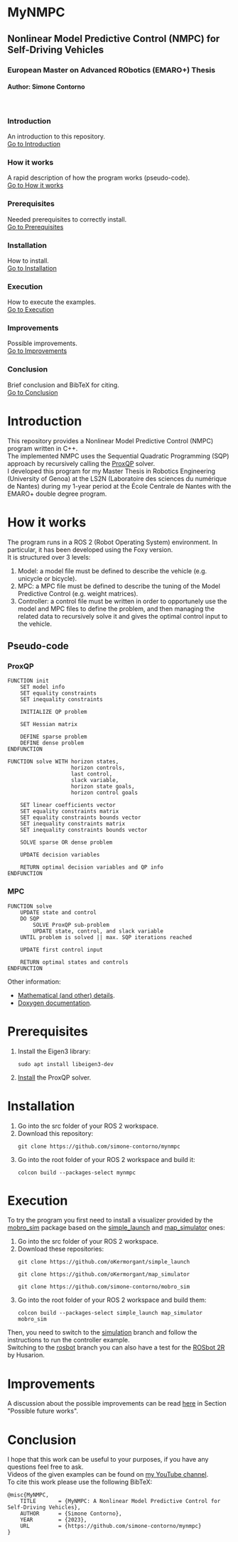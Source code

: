 # MyNMPC
## Nonlinear Model Predictive Control (NMPC) for Self-Driving Vehicles
### European Master on Advanced RObotics (EMARO+) Thesis
#### Author: Simone Contorno

<br>

### Introduction
An introduction to this repository.<br>
[Go to Introduction](#intro)

### How it works
A rapid description of how the program works (pseudo-code).<br>
[Go to How it works](#how)

### Prerequisites
Needed prerequisites to correctly install.<br>
[Go to Prerequisites](#pre)

### Installation
How to install.<br>
[Go to Installation](#install)

### Execution
How to execute the examples.<br>
[Go to Execution](#exec)

### Improvements
Possible improvements.<br>
[Go to Improvements](#improve)

### Conclusion
Brief conclusion and BibTeX for citing.<br>
[Go to Conclusion](#con)

<a name="intro"></a>
# Introduction

This repository provides a Nonlinear Model Predictive Control (NMPC) program written in C++. <br>
The implemented NMPC uses the Sequential Quadratic Programming (SQP) approach by recursively calling the <a href="https://hal.inria.fr/hal-03683733/file/Yet_another_QP_solver_for_robotics_and_beyond.pdf">ProxQP</a> solver. <br>
I developed this program for my Master Thesis in Robotics Engineering (University of Genoa) at the LS2N (Laboratoire des sciences du numérique de Nantes) during my 1-year period at the École Centrale de Nantes with the EMARO+ double degree program. 

<a name="how"></a>
# How it works

The program runs in a ROS 2 (Robot Operating System) environment. In particular, it has been developed using the Foxy version. <br>
It is structured over 3 levels:
<ol>
    <li>Model: a model file must be defined to describe the vehicle (e.g. unicycle or bicycle).</li>
    <li>MPC: a MPC file must be defined to describe the tuning of the Model Predictive Control (e.g. weight matrices).</li>
    <li>Controller: a control file must be written in order to opportunely use the model and MPC files to define the problem, and then managing the related data to recursively solve it and gives the optimal control input to the vehicle.</li>
</ol>

## Pseudo-code

### ProxQP
<pre><code>FUNCTION init
    SET model info
    SET equality constraints
    SET inequality constraints

    INITIALIZE QP problem
    
    SET Hessian matrix
    
    DEFINE sparse problem
    DEFINE dense problem
ENDFUNCTION

FUNCTION solve WITH horizon states,
                    horizon controls,
                    last control,
                    slack variable,
                    horizon state goals,
                    horizon control goals

    SET linear coefficients vector
    SET equality constraints matrix
    SET equality constraints bounds vector
    SET inequality constraints matrix
    SET inequality constraints bounds vector

    SOLVE sparse OR dense problem

    UPDATE decision variables
    
    RETURN optimal decision variables and QP info
ENDFUNCTION
</code></pre>

### MPC
<pre><code>FUNCTION solve
    UPDATE state and control 
    DO SQP
        SOLVE ProxQP sub-problem
        UPDATE state, control, and slack variable 
    UNTIL problem is solved || max. SQP iterations reached

    UPDATE first control input 

    RETURN optimal states and controls
ENDFUNCTION
</code></pre>

Other information:
<ul>
    <li><a href="https://github.com/simone-contorno/mynmpc/blob/main/CONTORNO_Simone_Thesis.pdf">Mathematical (and other) details</a>.</li>
    <li><a href="https://simone-contorno.github.io/mynmpc/">Doxygen documentation</a>.</li>
</ul>

<a name="pre"></a>
# Prerequisites

<ol>
    <li>Install the Eigen3 library:
    <pre><code>sudo apt install libeigen3-dev</code></pre>
    </li>
    <li><a href="https://github.com/Simple-Robotics/proxsuite">Install</a> the ProxQP solver.<br></li>
</ol>

<a name="install"></a>
# Installation 

<ol>
    <li>Go into the src folder of your ROS 2 workspace.<br></li> 
    <li>Download this repository:
    <pre><code>git clone https://github.com/simone-contorno/mynmpc</code></pre>
    </li>
    <li>Go into the root folder of your ROS 2 workspace and build it: 
    <pre><code>colcon build --packages-select mynmpc</code></pre>
    </li>
</ol>

<a name="exec"></a>
# Execution

To try the program you first need to install a visualizer provided by the <a href="https://github.com/simone-contorno/mobro_sim">mobro_sim</a> package based on the <a href="https://github.com/oKermorgant/simple_launch">simple_launch</a> and <a href="https://github.com/oKermorgant/map_simulator">map_simulator</a> ones:<br>

<ol>
    <li>Go into the src folder of your ROS 2 workspace.</li> 
    <li>Download these repositories:
    <pre><code>git clone https://github.com/oKermorgant/simple_launch</code></pre>
    <pre><code>git clone https://github.com/oKermorgant/map_simulator</code></pre>
    <pre><code>git clone https://github.com/simone-contorno/mobro_sim</code></pre>
    </li>
    <li>Go into the root folder of your ROS 2 workspace and build them: 
    <pre><code>colcon build --packages-select simple_launch map_simulator mobro_sim</code></pre>
    </li>
</ol>

Then, you need to switch to the <a href="https://github.com/simone-contorno/mynmpc/tree/simulation">simulation</a> branch and follow the instructions to run the controller example. <br>
Switching to the <a href="https://github.com/simone-contorno/mynmpc/tree/rosbot">rosbot</a> branch you can also have a test for the <a href="https://husarion.com/manuals/rosbot/">ROSbot 2R</a> by Husarion.

<a name="improve"></a>
# Improvements

A discussion about the possible improvements can be read <a href="https://github.com/simone-contorno/mynmpc/blob/main/CONTORNO_Simone_Thesis.pdf">here</a> in Section "Possible future works".

<a name="con"></a>
# Conclusion
I hope that this work can be useful to your purposes, if you have any questions feel free to ask. <br>
Videos of the given examples can be found on <a href="https://www.youtube.com/playlist?list=PLXuiUDYHp72dNS846t7llz_p0f-Nf_IVd">my YouTube channel</a>. <br>
To cite this work please use the following BibTeX:

<pre><code>@misc{MyNMPC,
    TITLE       = {MyNMPC: A Nonlinear Model Predictive Control for Self-Driving Vehicles},
    AUTHOR      = {Simone Contorno},
    YEAR        = {2023},
    URL         = {https://github.com/simone-contorno/mynmpc}
}
</code></pre>
